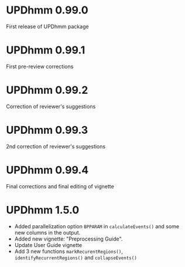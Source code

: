 # UPDhmm 0.99.0

First release of UPDhmm package

# UPDhmm 0.99.1

First pre-review corrections

# UPDhmm 0.99.2

Correction of reviewer's suggestions

# UPDhmm 0.99.3

2nd correction of reviewer's suggestions

# UPDhmm 0.99.4

Final corrections and final editing of vignette

# UPDhmm 1.5.0

- Added parallelization option `BPPARAM` in `calculateEvents()` and some new columns in the output.
- Added new vignette: "Preprocessing Guide".
- Update User Guide vignette
- Add 3 new functions `markRecurentRegions()`, `identifyRecurrentRegions()` and `collapseEvents()`

